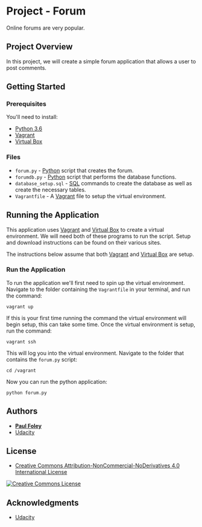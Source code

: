 # Project - Forum

Online forums are very popular.

## Project Overview

In this project, we will create a simple forum application that allows a user to post comments.


## Getting Started

### Prerequisites
You'll need to install:

* [Python 3.6](https://www.python.org/)
* [Vagrant](https://www.vagrantup.com/downloads.html)
* [Virtual Box](https://www.virtualbox.org/)

### Files

* `forum.py` - [Python](https://www.python.org/) script that creates the forum.
* `forumdb.py` - [Python](https://www.python.org/) script that performs the database functions.
* `database_setup.sql` - [SQL](https://www.w3schools.com/sql/default.asp) commands to create the database as well as create the necessary tables.
* `Vagrantfile` - A [Vagrant](https://www.vagrantup.com/downloads.html) file to setup the virtual environment.


## Running the Application

This application uses [Vagrant](https://www.vagrantup.com/downloads.html) and [Virtual Box](https://www.virtualbox.org/) to create a virtual environment. We will need both of these programs to run the script. Setup and download instructions can be found on their various sites.

The instructions below assume that both [Vagrant](https://www.vagrantup.com/downloads.html) and [Virtual Box](https://www.virtualbox.org/) are setup.

### Run the Application

To run the application we'll first need to spin up the virtual environment. Navigate to the folder containing the `Vagrantfile` in your terminal, and run the command:

`vagrant up`

If this is your first time running the command the virtual environment will begin setup, this can take some time. Once the virtual environment is setup, run the command:

`vagrant ssh`

This will log you into the virtual environment. Navigate to the folder that contains the `forum.py` script:

`cd /vagrant`

Now you can run the python application:

`python forum.py`


## Authors

* **[Paul Foley](https://github.com/paulfoley)**
* [Udacity](https://www.udacity.com/)


## License

* <a rel="license" href="https://creativecommons.org/licenses/by-nc-nd/4.0/"> Creative Commons Attribution-NonCommercial-NoDerivatives 4.0 International License</a>

<a rel="license" href="https://creativecommons.org/licenses/by-nc-nd/4.0/">
	<img alt="Creative Commons License" style="border-width:0" src="https://i.creativecommons.org/l/by-nc-nd/4.0/88x31.png" />
</a>


## Acknowledgments

* [Udacity](https://www.udacity.com/)
